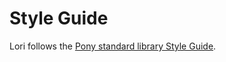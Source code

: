 # Style Guide

Lori follows the [Pony standard library Style Guide](https://github.com/ponylang/ponyc/blob/master/STYLE_GUIDE.md).
